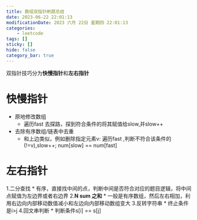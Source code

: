 ```yaml
---
title: 数组双指针刷题总结
date: 2023-06-22 22:01:13
modificationDate: 2023 六月 22日 星期四 22:01:13
categories: 
	- leetcode
tags: []
sticky: []
hide: false
category_bar: true
---
```

双指针技巧分为**快慢指针**和**左右指针**

# 快慢指针
* 原地修改数组
	* 遍历fast 去探路，探到符合条件的将其赋值给slow,并slow++
* 去除有序数组/链表中去重
	* 和上边类似，例如删除指定元素v: 遍历fast ,判断不符合该条件的(!=v),slow++; num[slow] == num[fast]

# 左右指针
1.二分查找
	* 有序，直接找中间的点，判断中间是否符合对应的题目逻辑，将中间点赋值为左边界或者右边界
2.**N sum 之和**
	* 一般是有序数组，然后左右相加，利用右边向内部移动数值减小和左边向内部移动数组变大
3.反转字符串 
	* 终止条件是i>j 
4.回文串判断 
	 * 判断条件s[i] == s[j]
